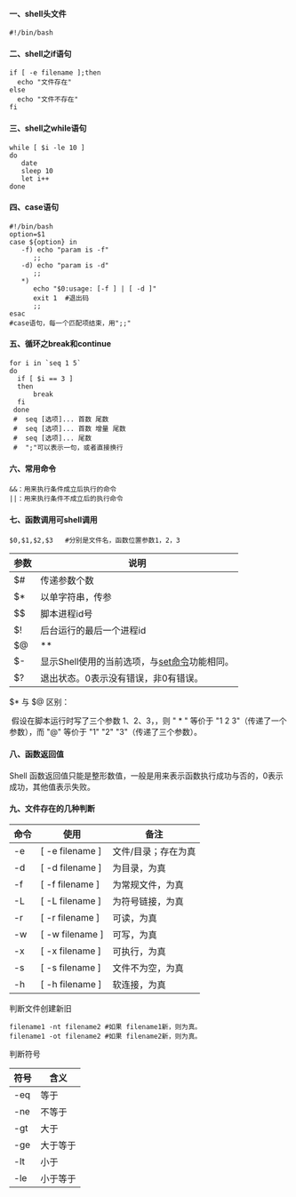 #### 一、shell头文件

```shell
#!/bin/bash 
```

#### 二、shell之if语句

```shell
if [ -e filename ];then
  echo "文件存在"
else
  echo "文件不存在"
fi
```

#### 三、shell之while语句

```shell
while [ $i -le 10 ]
do
   date
   sleep 10
   let i++
done
```

#### 四、case语句

```shell
#!/bin/bash
option=$1
case ${option} in
   -f) echo "param is -f"
      ;;
   -d) echo "param is -d"
      ;;
   *) 
      echo "$0:usage: [-f ] | [ -d ]"
      exit 1  #退出码
      ;;
esac
#case语句，每一个匹配项结束，用";;"
```

#### 五、循环之break和continue

```shell
for i in `seq 1 5`    
do  
  if [ $i == 3 ]
  then
      break
  fi
 done
 #  seq [选项]... 首数 尾数
 #  seq [选项]... 首数 增量 尾数
 #  seq [选项]... 尾数
 #  ";"可以表示一句，或者直接换行
```

#### 六、常用命令

```shell
&&：用来执行条件成立后执行的命令
||：用来执行条件不成立后的执行命令
```

#### 七、函数调用可shell调用

```
$0,$1,$2,$3   #分别是文件名，函数位置参数1，2，3
```

| 参数 | 说明                                                         |
| ---- | ------------------------------------------------------------ |
| $#   | 传递参数个数                                                 |
| $*   | 以单字符串，传参                                             |
| $$   | 脚本进程id号                                                 |
| $!   | 后台运行的最后一个进程id                                     |
| $@   | **                                                           |
| $-   | 显示Shell使用的当前选项，与[set命令](https://www.runoob.com/linux/linux-comm-set.html)功能相同。 |
| $?   | 退出状态。0表示没有错误，非0有错误。                         |

$* 与 $@ 区别：

​       假设在脚本运行时写了三个参数 1、2、3，，则 " * " 等价于 "1 2 3"（传递了一个参数），而 "@" 等价于 "1" "2" "3"（传递了三个参数）。

#### 八、函数返回值

Shell 函数返回值只能是整形数值，一般是用来表示函数执行成功与否的，0表示成功，其他值表示失败。

#### 九、文件存在的几种判断

| 命令 | 使用            | 备注                |
| ---- | --------------- | ------------------- |
| -e   | [ -e filename ] | 文件/目录；存在为真 |
| -d   | [ -d filename ] | 为目录，为真        |
| -f   | [ -f filename ] | 为常规文件，为真    |
| -L   | [ -L filename ] | 为符号链接，为真    |
| -r   | [ -r filename ] | 可读，为真          |
| -w   | [ -w filename ] | 可写，为真          |
| -x   | [ -x filename ] | 可执行，为真        |
| -s   | [ -s filename ] | 文件不为空，为真    |
| -h   | [ -h filename ] | 软连接，为真        |

判断文件创建新旧

```
filename1 -nt filename2 #如果 filename1新，则为真。
filename1 -ot filename2 #如果 filename2新，则为真。
```

判断符号

| 符号 | 含义     |
| ---- | -------- |
| -eq  | 等于     |
| -ne  | 不等于   |
| -gt  | 大于     |
| -ge  | 大于等于 |
| -lt  | 小于     |
| -le  | 小于等于 |

